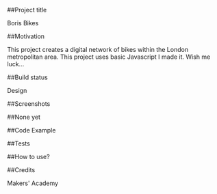 ##Project title

Boris Bikes

##Motivation

This project creates a digital network of bikes within the London metropolitan area.
This project uses basic Javascript
I made it. Wish me luck...

##Build status

Design

##Screenshots

##None yet

##Code Example

##Tests

##How to use?

##Credits

Makers' Academy
